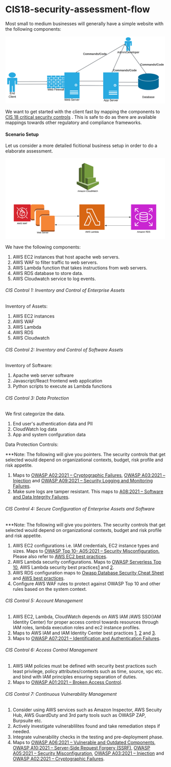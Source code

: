# CIS18-security-assessment-flow
Most small to medium businesses will generally have a simple website with the following components:

<img src="images/small-business-web.png" alt="Lucidchart Diagram" width="500"/>

We want to get started with the client fast by mapping the components to <a href="https://www.cisecurity.org/controls/cis-controls-list" target="_blank">CIS 18 critical security controls</a> . This is safe to do as there are available mappings towards other regulatory and compliance frameworks.

#### Scenario Setup
Let us consider a more detailed ficitional business setup in order to do a elaborate assessment.

<img src="images/small-business-aws.png" alt="Lucidchart Diagram" width="500"/>

We have the following components:
1. AWS EC2 instances that host apache web servers.
2. AWS WAF to filter traffic to web servers.
3. AWS Lambda function that takes instructions from web servers.
4. AWS RDS database to store data.
5. AWS Cloudwatch service to log events.

###### CIS Control 1: Inventory and Control of Enterprise Assets
Inventory of Assets:
1. AWS EC2 instances
2. AWS WAF
3. AWS Lambda
4. AWS RDS
5. AWS Cloudwatch

###### CIS Control 2: Inventory and Control of Software Assets
Inventory of Software:
1. Apache web server software
2. Javascript/React frontend web application
3. Python scripts to execute as Lambda functions

###### CIS Control 3: Data Protection
We first categorize the data.
1. End user's authentication data and PII  
2. CloudWatch log data
3. App and system confguration data

Data Protection Controls:

***Note: The following will give you pointers. The security controls that get selected would depend on organizational contexts, budget, risk profile and risk appetite.
1. Maps to [OWASP A02:2021 – Cryptographic Failures](https://owasp.org/Top10/A02_2021-Cryptographic_Failures/), [OWASP A03:2021 – Injection](https://owasp.org/Top10/A03_2021-Injection/) and [OWASP A09:2021 – Security Logging and Monitoring Failures](https://owasp.org/Top10/A09_2021-Security_Logging_and_Monitoring_Failures/).
2. Make sure logs are tamper resistant. This maps to [A08:2021 – Software and Data Integrity Failures](https://owasp.org/Top10/A08_2021-Software_and_Data_Integrity_Failures/).

   
###### CIS Control 4: Secure Configuration of Enterprise Assets and Software
***Note: The following will give you pointers. The security controls that get selected would depend on organizational contexts, budget and risk profile and risk appetite.

1. AWS EC2 configurations i.e. IAM credentials, EC2 instance types and sizes. Maps to <a href="https://owasp.org/Top10/A05_2021-Security_Misconfiguration/" target="_blank">OWASP Top 10- A05:2021 – Security Misconfiguration.</a> Please also refer to [AWS EC2 best practices](https://docs.aws.amazon.com/AWSEC2/latest/UserGuide/ec2-best-practices.html).
2. AWS Lambda security configurations. Maps to [OWASP Serverless Top 10](https://owasp.org/www-project-serverless-top-10/), AWS Lambda security best practices[1](https://docs.aws.amazon.com/lambda/latest/dg/best-practices.html) and [2](https://docs.aws.amazon.com/lambda/latest/dg/lambda-security.html).
3. AWS RDS configuration maps to [Owasp Database Security Cheat Sheet](https://cheatsheetseries.owasp.org/cheatsheets/Database_Security_Cheat_Sheet.html) and [AWS best practices](https://aws.amazon.com/blogs/database/applying-best-practices-for-securing-sensitive-data-in-amazon-rds/).
4. Configure AWS WAF rules to protect against OWASP Top 10 and other rules based on the system context.

###### CIS Control 5: Account Management

1. AWS EC2, Lambda, CloudWatch depends on AWS IAM /AWS SSO(IAM Identity Center) for proper access control towards resources through IAM roles, lambda execution roles and ec2 instance profiles.
2. Maps to AWS IAM and IAM Identity Center best practices [1](https://docs.aws.amazon.com/IAM/latest/UserGuide/best-practices.html), [2](https://aws.amazon.com/iam/resources/best-practices/) and [3](https://aws.amazon.com/iam/resources/best-practices/).
3. Maps to [OWASP A07:2021 – Identification and Authentication Failures](https://owasp.org/Top10/A07_2021-Identification_and_Authentication_Failures/).

###### CIS Control 6: Access Control Management

1. AWS IAM policies must be defined with security best practices such least privilege, policy attributes/contexts such as time, source, vpc etc. and bind with IAM principles ensuring separation of duties.
2. Maps to [OWASP A01:2021 – Broken Access Control](https://owasp.org/Top10/A01_2021-Broken_Access_Control/).

###### CIS Control 7: Continuous Vulnerability Management

1. Consider using AWS services such as Amazon Inspector, AWS Secuity Hub, AWS GuardDuty and 3rd party tools such as OWASP ZAP, Burpsuite etc.
2. Actively investigate vulnerablilites found and take remediation steps if needed.
3. Integrate vulnerability checks in the testing and pre-deployment phase.
4. Maps to [OWASP A06:2021 – Vulnerable and Outdated Components](https://owasp.org/Top10/A06_2021-Vulnerable_and_Outdated_Components/), [OWASP A10:2021 – Server-Side Request Forgery (SSRF)](https://owasp.org/Top10/A10_2021-Server-Side_Request_Forgery_%28SSRF%29/), [OWASP A05:2021 – Security Misconfiguration](https://owasp.org/Top10/A05_2021-Security_Misconfiguration/), [OWASP A03:2021 – Injection](https://owasp.org/Top10/A03_2021-Injection/) and [OWASP A02:2021 – Cryptographic Failures](https://owasp.org/Top10/A02_2021-Cryptographic_Failures/).
